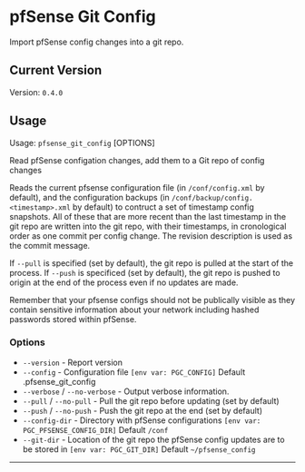 # pfSense Git Config

Import pfSense config changes into a git repo.

## Current Version

Version: `0.4.0`

## Usage

Usage: `pfsense_git_config` [OPTIONS]

Read pfSense configation changes, add them to a Git repo of config changes

Reads the current pfsense configuration file (in `/conf/config.xml` by
default), and the configuration backups
(in `/conf/backup/config.<timestamp>.xml` by default) to contruct a set of
timestamp config snapshots. All of these that are more recent than the last
timestamp in the git repo are written into the git repo, with their
timestamps, in cronological order as one commit per config change. The
revision description is used as the commit message.

If `--pull` is specified (set by default), the git repo is pulled at the start
of the process. If `--push` is specificed (set by default), the git repo is
pushed to origin at the end of the process even if no updates are made.

Remember that your pfsense configs should not be publically visible as they
contain sensitive information about your network including hashed passwords
stored within pfSense.

### Options

- `--version` - Report version
- `--config` - Configuration file `[env var: PGC_CONFIG]` Default .pfsense_git_config
- `--verbose` / `--no-verbose` - Output verbose information.
- `--pull` / `--no-pull` - Pull the git repo before updating (set by default)
- `--push` / `--no-push` - Push the git repo at the end (set by default)
- `--config-dir` - Directory with pfSense configurations `[env var: PGC_PFSENSE_CONFIG_DIR]` Default `/conf`
- `--git-dir` - Location of the git repo the pfSense config updates are to be stored in `[env var: PGC_GIT_DIR]` Default `~/pfsense_config`

---
